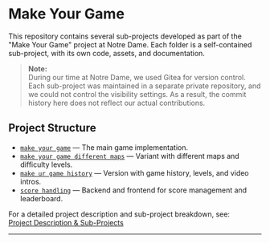 # Make Your Game

This repository contains several sub-projects developed as part of the "Make Your Game" project at Notre Dame. Each folder is a self-contained sub-project, with its own code, assets, and documentation.

> **Note:**  
> During our time at Notre Dame, we used Gitea for version control. Each sub-project was maintained in a separate private repository, and we could not control the visibility settings. As a result, the commit history here does not reflect our actual contributions.

## Project Structure

- [`make your game`](make%20your%20game/) — The main game implementation.
- [`make your game different maps`](make%20your%20game%20different%20maps/) — Variant with different maps and difficulty levels.
- [`make ur game history`](make%20ur%20game%20history/) — Version with game history, levels, and video intros.
- [`score handling`](score%20handling/) — Backend and frontend for score management and leaderboard.

For a detailed project description and sub-project breakdown, see:  
[Project Description & Sub-Projects](https://github.com/01-edu/public/tree/master/subjects/make-your-game)

---
